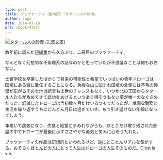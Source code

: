 ```yaml
---
type: post
title: ブッツァーティ（脇功訳）『タタール人の砂漠』
author: sugi
date: 2014-03-19
url: /book/4736/
---
```

<a href="http://www.amazon.co.jp/exec/obidos/ASIN/4003271912/chezsugi-22/ref=nosim/" onclick="_gaq.push(['_trackEvent', 'outbound-article', 'http://www.amazon.co.jp/exec/obidos/ASIN/4003271912/chezsugi-22/ref=nosim/', '']);" name="amazletlink" target="_blank"><img src="http://i0.wp.com/ecx.images-amazon.com/images/I/41urtHLWyzL._SL160_.jpg?w=660" alt="タタール人の砂漠 (岩波文庫)" class="alignleft"  data-recalc-dims="1" /></a>

数年前に読んだ<a href="http://asharpminor.com/book/1819/" onclick="_gaq.push(['_trackEvent', 'outbound-article', 'http://asharpminor.com/book/1819/', '短編集']);" title="ブッツァーティ『神を見た犬』">短編集</a>から久方ぶり、二冊目のブッツァーティ。

なんとなく幻想的な不条理系の話なのかと思っていたが不思議なことは何もおきない。

士官学校を卒業したばかりで将来の可能性と希望でいっぱいの青年ドローゴは国境にある砦に赴任することになる。急峻な山に囲まれ国境の北側には不毛の砂漠が広がるその土地は娯楽も出世のチャンスもなく、いつか北の王国からタタール人たちが攻めてきて武功をあげるというあり得そうもない夢が唯一のなぐさめだった。幻滅したドローゴは当初数ヶ月だけいるつもりだったが、単調な勤務と生活を繰り返すうちにどんどん月日は過ぎていき、もう引き返せない年齢になってしまう。

年老いて病気になり、失意と絶望にまみれながらも、ひとりだけ取り残された部屋の中でドローゴが最後に示すささやかな勇気と笑みに心をうたれた。

ブッツァーティの作品は幻想的といわれるけど、逆にとことんリアルな気がする。おそらくほとんどの人にとって人生はドローゴの人生そのものだ。C'est la vie.

